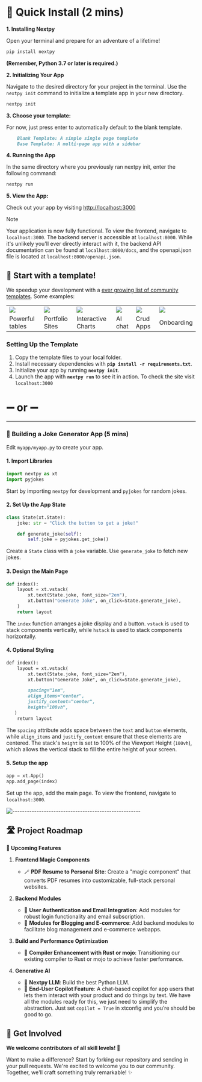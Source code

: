 # 🚀 Quick Install (2 mins)

**1. Installing Nextpy**

Open your terminal and prepare for an adventure of a lifetime!

```bash
pip install nextpy
```

**(Remember, Python 3.7 or later is required.)**

**2. Initializing Your App**

Navigate to the desired directory for your project in the terminal. Use the `nextpy init` command to initialize a template app in your new directory.

```bash
nextpy init
```

**3. Choose your template:**

For now, just press enter to automatically default to the blank template.
```md
    Blank Template: A simple single page template
    Base Template: A multi-page app with a sidebar
```

**4. Running the App**

In the same directory where you previously ran nextpy init, enter the following command:

```bash
nextpy run
```

**5. View the App:**

Check out your app by visiting [http://localhost:3000](http://localhost:3000)

> [!NOTE]
> Your application is now fully functional. To view the frontend, navigate to `localhost:3000`. The backend server is accessible at `localhost:8000`.
> While it's unlikely you'll ever directly interact with it, the backend API documentation can be found at `localhost:8000/docs`, and the openapi.json file is located at `localhost:8000/openapi.json`.


## 🎨 Start with a template!

We speedup your development with a [ever growing list of community templates](https://github.com/dot-agent/nextpy/tree/main/app-examples). Some examples:

<table border="0">
  <tr>
    <td>
      <a target="_blank" href="https://nextpy.org/">
        <img src="https://res.cloudinary.com/doojikdqd/image/upload/v1703429508/github_nextpy/glide_datagrid_2x_fdxoyy.png" style="max-height:150px; width:auto; display:block;">
      </a>
    </td>
    <td>
      <a target="_blank" href="https://nextpy.org/">
        <img src="https://res.cloudinary.com/doojikdqd/image/upload/v1703429508/github_nextpy/portfolio_2x_y4lzet.png" style="max-height:150px; width:auto; display:block;">
      </a>
    </td>
     <td>
      <a target="_blank" href="https://nextpy.org/">
        <img src="https://res.cloudinary.com/doojikdqd/image/upload/v1703429509/github_nextpy/chart_2x_eh0q9x.png" style="max-height:150px; width:auto; display:block;">
      </a>
    </td>
     <td>
      <a target="_blank" href="https://nextpy.org/">
        <img src="https://res.cloudinary.com/doojikdqd/image/upload/v1703429509/github_nextpy/chat_app_2x_cmsaht.png" style="max-height:150px; width:auto; display:block;">
      </a>
    </td>
     <td>
      <a target="_blank" href="https://nextpy.org/">
        <img src="https://res.cloudinary.com/doojikdqd/image/upload/v1703429509/github_nextpy/crud_2x_bcxiyp.png" style="max-height:150px; width:auto; display:block;">
      </a>
    </td>
     <td>
      <a target="_blank" href="https://nextpy.org/">
        <img src="https://res.cloudinary.com/doojikdqd/image/upload/v1703429508/github_nextpy/login_2x_hgjpo2.png" style="max-height:150px; width:auto; display:block;">
      </a>
    </td>
  </tr>
  <tr>
    <td>Powerful tables</td>
    <td>Portfolio Sites</td>
    <td>Interactive Charts</td>
    <td>AI chat</td>
    <td>Crud Apps</td>
    <td>Onboarding</td>
  </tr>
</table>

### Setting Up the Template
1. Copy the template files to your local folder.
2. Install necessary dependencies with **`pip install -r requirements.txt`**.
3. Initialize your app by running **`nextpy init`**.
4. Launch the app with **`nextpy run`** to see it in action. To check the site visit `localhost:3000`


# ➖ or ➖ 
---

### 🤣 Building a Joke Generator App (5 mins)

Edit `myapp/myapp.py` to create your app.

#### 1. Import Libraries

```python
import nextpy as xt
import pyjokes
```

Start by importing `nextpy` for development and `pyjokes` for random jokes.

#### 2. Set Up the App State

```python
class State(xt.State):
    joke: str = "Click the button to get a joke!"

    def generate_joke(self):
        self.joke = pyjokes.get_joke()
```

Create a `State` class with a `joke` variable. Use `generate_joke` to fetch new jokes.

#### 3. Design the Main Page

```python
def index():
    layout = xt.vstack(
        xt.text(State.joke, font_size="2em"),
        xt.button("Generate Joke", on_click=State.generate_joke),
    )
    return layout
```

The `index` function arranges a joke display and a button. `vstack` is used to stack components vertically, while `hstack` is used to stack components horizontally.

#### 4. Optional Styling
```md
def index():
    layout = xt.vstack(
        xt.text(State.joke, font_size="2em"),
        xt.button("Generate Joke", on_click=State.generate_joke),

        spacing="1em",
        align_items="center",
        justify_content="center",
        height="100vh",
   )
    return layout
```
The `spacing` attribute adds space between the `text` and `button` elements, while `align_items` and `justify_content` ensure that these elements are centered. The stack's `height` is set to 100% of the Viewport Height (`100vh`), which allows the vertical stack to fill the entire height of your screen.

#### 5. Setup the app

```python
app = xt.App()
app.add_page(index)

```

Set up the app, add the main page. To view the frontend, navigate to `localhost:3000`. 


![-----------------------------------------------------](https://res.cloudinary.com/dzznkbdrb/image/upload/v1694798498/divider_1_rej288.gif)


## 🛣️ Project Roadmap

**🌟 Upcoming Features**

1. **Frontend Magic Components**
   - 🪄 **PDF Resume to Personal Site**: Create a "magic component" that converts PDF resumes into customizable, full-stack personal websites.

2. **Backend Modules**
   - 🔐 **User Authentication and Email Integration**: Add modules for robust login functionality and email subscription.
   - 🛒 **Modules for Blogging and E-commerce**: Add backend modules to facilitate blog management and e-commerce webapps.

3. **Build and Performance Optimization**
   - 🔧 **Compiler Enhancement with Rust or mojo**: Transitioning our existing compiler to Rust or mojo to achieve faster performance.

4. **Generative AI**
   - 🐍 **Nextpy LLM**: Build the best Python LLM.
   - 💬 **End-User Copilot Feature**: A chat-based copilot for app users that lets them interact with your product and do things by text. We have all the modules ready for this, we just need to simplify the abstraction. Just set `copilot = True` in xtconfig and you’re should be good to go.

## 🤗 Get Involved

**We welcome contributors of all skill levels! 🤝**

Want to make a difference? Start by forking our repository and sending in your pull requests. We're excited to welcome you to our community. Together, we'll craft something truly remarkable! ✨
